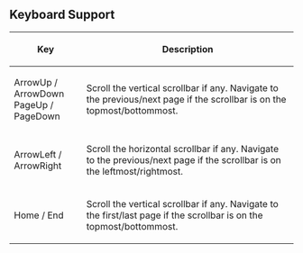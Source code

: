 ## Keyboard Support

<table>
<thead>
<tr class="header">
<th><center>
<p>Key</p>
</center></th>
<th><center>
<p>Description</p>
</center></th>
</tr>
</thead>
<tbody>
<tr class="odd">
<td><p>ArrowUp / ArrowDown<br />
PageUp / PageDown</p></td>
<td><p>Scroll the vertical scrollbar if any. Navigate to the
previous/next page if the scrollbar is on the
topmost/bottommost.</p></td>
</tr>
<tr class="even">
<td><p>ArrowLeft / ArrowRight</p></td>
<td><p>Scroll the horizontal scrollbar if any. Navigate to the
previous/next page if the scrollbar is on the
leftmost/rightmost.</p></td>
</tr>
<tr class="odd">
<td><p>Home / End</p></td>
<td><p>Scroll the vertical scrollbar if any. Navigate to the first/last
page if the scrollbar is on the topmost/bottommost.</p></td>
</tr>
</tbody>
</table>
